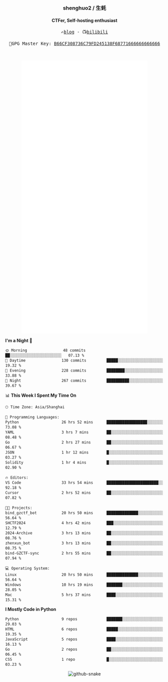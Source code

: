 <h3 align="center"> shenghuo2 / 生蚝 </h3>
<h4 align="center" >CTFer, Self-hosting enthusiast</h3>


<p align="center">
  <samp>
    ✍️<a href="https://blog.shenghuo2.top/">blog</a> -
    📺<a href="https://space.bilibili.com/85894935">bilibili</a>
  </samp>
</p>
<p align="center">
  <samp>
     🔐GPG Master Key: <a align="center" href="https://github.com/shenghuo2.gpg">B66CF308736C79FD245138F68771666666666666</a>
  </samp>
</p>
<br>
<p align="center">
  <a href="https://github.com/shenghuo2">
    <img width="400" align="top" src="https://github.com/shenghuo2/shenghuo2/blob/main/metrics.left.svg" />
  </a>
  <a href="https://github.com/shenghuo2">
    <img width="400" align="top" src="https://github.com/shenghuo2/shenghuo2/blob/main/metrics.right.svg" />
  </a>
</p>


<!--START_SECTION:waka-->
**I'm a Night 🦉** 

```text
🌞 Morning                48 commits          ██░░░░░░░░░░░░░░░░░░░░░░░   07.13 % 
🌆 Daytime                130 commits         █████░░░░░░░░░░░░░░░░░░░░   19.32 % 
🌃 Evening                228 commits         ████████░░░░░░░░░░░░░░░░░   33.88 % 
🌙 Night                  267 commits         ██████████░░░░░░░░░░░░░░░   39.67 % 
```


📊 **This Week I Spent My Time On** 

```text
🕑︎ Time Zone: Asia/Shanghai

💬 Programming Languages: 
Python                   26 hrs 52 mins      ██████████████████░░░░░░░   73.08 % 
YAML                     3 hrs 7 mins        ██░░░░░░░░░░░░░░░░░░░░░░░   08.48 % 
Go                       2 hrs 27 mins       ██░░░░░░░░░░░░░░░░░░░░░░░   06.67 % 
JSON                     1 hr 12 mins        █░░░░░░░░░░░░░░░░░░░░░░░░   03.27 % 
Solidity                 1 hr 4 mins         █░░░░░░░░░░░░░░░░░░░░░░░░   02.90 % 

🔥 Editors: 
VS Code                  33 hrs 54 mins      ███████████████████████░░   92.18 % 
Cursor                   2 hrs 52 mins       ██░░░░░░░░░░░░░░░░░░░░░░░   07.82 % 

🐱‍💻 Projects: 
bind_gzctf_bot           20 hrs 50 mins      ██████████████░░░░░░░░░░░   56.64 % 
SHCTF2024                4 hrs 42 mins       ███░░░░░░░░░░░░░░░░░░░░░░   12.79 % 
2024-Archive             3 hrs 13 mins       ██░░░░░░░░░░░░░░░░░░░░░░░   08.76 % 
zhenxun_bot              3 hrs 13 mins       ██░░░░░░░░░░░░░░░░░░░░░░░   08.75 % 
bind-GZCTF-sync          2 hrs 55 mins       ██░░░░░░░░░░░░░░░░░░░░░░░   07.94 % 

💻 Operating System: 
Linux                    20 hrs 50 mins      ██████████████░░░░░░░░░░░   56.64 % 
Windows                  10 hrs 19 mins      ███████░░░░░░░░░░░░░░░░░░   28.05 % 
Mac                      5 hrs 37 mins       ████░░░░░░░░░░░░░░░░░░░░░   15.31 % 
```

**I Mostly Code in Python** 

```text
Python                   9 repos             ███████░░░░░░░░░░░░░░░░░░   29.03 % 
HTML                     6 repos             █████░░░░░░░░░░░░░░░░░░░░   19.35 % 
JavaScript               5 repos             ████░░░░░░░░░░░░░░░░░░░░░   16.13 % 
Go                       2 repos             ██░░░░░░░░░░░░░░░░░░░░░░░   06.45 % 
CSS                      1 repo              █░░░░░░░░░░░░░░░░░░░░░░░░   03.23 % 
```




<!--END_SECTION:waka-->


<div align="center">
  <picture>
    <source media="(prefers-color-scheme: dark)" srcset="https://gist.githubusercontent.com/shenghuo2/bfce20b14ab0484cef03bae6e60e0b3a/raw/github-snake-dark.svg" />
    <source media="(prefers-color-scheme: light)" srcset="https://gist.githubusercontent.com/shenghuo2/bfce20b14ab0484cef03bae6e60e0b3a/raw/github-snake.svg" />
    <img alt="github-snake" src="https://gist.githubusercontent.com/shenghuo2/bfce20b14ab0484cef03bae6e60e0b3a/raw/github-snake.svg" />
  </picture>
</div>

<!--
**shenghuo2/shenghuo2** is a ✨ _special_ ✨ repository because its `README.md` (this file) appears on your GitHub profile.

Here are some ideas to get you started:

- 🔭 I’m currently working on ...
- 🌱 I’m currently learning ...
- 👯 I’m looking to collaborate on ...
- 🤔 I’m looking for help with ...
- 💬 Ask me about ...
- 📫 How to reach me: ...
- 😄 Pronouns: ...
- ⚡ Fun fact: ...
-->
